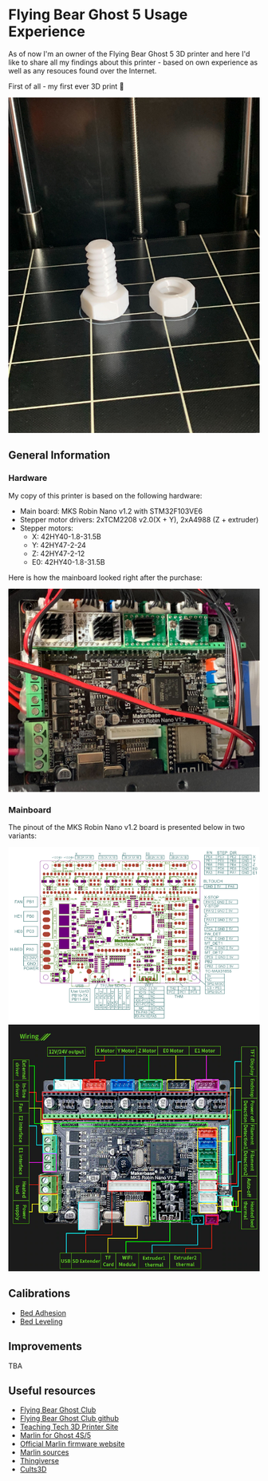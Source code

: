 # Flying Bear Ghost 5 Usage Experience

As of now I'm an owner of the Flying Bear Ghost 5 3D printer and here I'd like to share all my findings about this printer - based on own experience as well as any resouces found over the Internet.

First of all - my first ever 3D print :tada:

<img src="./images/first_print.jpg" width=600/>

## General Information

### Hardware

My copy of this printer is based on the following hardware:

- Main board: MKS Robin Nano v1.2 with STM32F103VE6
- Stepper motor drivers: 2xTCM2208 v2.0(X + Y), 2xA4988 (Z + extruder)
- Stepper motors:
  - X: 42HY40-1.8-31.5B
  - Y: 42HY47-2-24
  - Z: 42HY47-2-12
  - E0: 42HY40-1.8-31.5B

Here is how the mainboard looked right after the purchase:

<img src="./images/mainboard_initial_setup.jpg" width=600/>

### Mainboard

The pinout of the MKS Robin Nano v1.2 board is presented below in two variants:

<img src="./images/robin_nano_v1_2_pinout.png" width=600/>
<img src="./images/robin_nano_v1_2_pinout_photo.webp" width=600/>

## Calibrations

- [Bed Adhesion](BedAdhesion.md)
- [Bed Leveling](BedLeveling.md)

## Improvements

TBA

## Useful resources

- [Flying Bear Ghost Club](https://flyingbearghost.com/en/)
- [Flying Bear Ghost Club github](https://github.com/flyingbear-club-ita)
- [Teaching Tech 3D Printer Site](https://teachingtechyt.github.io/index.html)
- [Marlin for Ghost 4S/5](https://github.com/Sergey1560/Marlin_FB4S)
- [Official Marlin firmware website](https://marlinfw.org/)
- [Marlin sources](https://github.com/MarlinFirmware/Marlin)
- [Thingiverse](https://www.thingiverse.com/)
- [Cults3D](https://cults3d.com/en)
